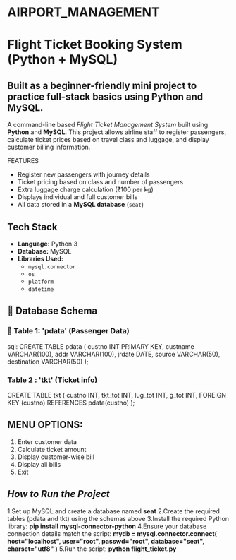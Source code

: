# AIRPORT_MANAGEMENT
# Flight Ticket Booking System (Python + MySQL)
## Built as a beginner-friendly mini project to practice full-stack basics using Python and MySQL.


A command-line based *Flight Ticket Management System* built using **Python** and **MySQL**. This project allows airline staff to register passengers, calculate ticket prices based on travel class and luggage, and display customer billing information.

FEATURES
- Register new passengers with journey details
- Ticket pricing based on class and number of passengers
- Extra luggage charge calculation (₹100 per kg)
- Displays individual and full customer bills
- All data stored in a **MySQL database** (`seat`)



## Tech Stack

- **Language:** Python 3  
- **Database:** MySQL  
- **Libraries Used:**  
  - `mysql.connector`  
  - `os`  
  - `platform` 
  - `datetime`


## 📂 Database Schema

### 📄 Table 1: 'pdata' (Passenger Data)

sql:
CREATE TABLE pdata (
  custno INT PRIMARY KEY,
  custname VARCHAR(100),
  addr VARCHAR(100),
  jrdate DATE,
  source VARCHAR(50),
  destination VARCHAR(50)
);

### Table 2 : 'tkt' (Ticket info)
CREATE TABLE tkt (
  custno INT,
  tkt_tot INT,
  lug_tot INT,
  g_tot INT,
  FOREIGN KEY (custno) REFERENCES pdata(custno)
);


## MENU OPTIONS:
1. Enter customer data
2. Calculate ticket amount
3. Display customer-wise bill
4. Display all bills
5. Exit


## *How to Run the Project*
1.Set up MySQL and create a database named **seat**
2.Create the required tables (pdata and tkt) using the schemas above
3.Install the required Python library:
**pip install mysql-connector-python**
4.Ensure your database connection details match the script:
**mydb = mysql.connector.connect(
    host="localhost",
    user="root",
    passwd="root",
    database="seat",
    charset="utf8"
)**
5.Run the script:
**python flight_ticket.py**
